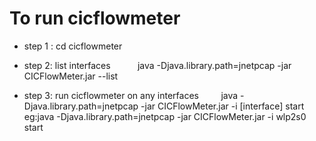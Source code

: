 # To run cicflowmeter
- step 1 : cd cicflowmeter
- step 2: list interfaces
       &nbsp; &nbsp; &nbsp;  &nbsp;  &nbsp;	java -Djava.library.path=jnetpcap -jar CICFlowMeter.jar --list</li>

- step 3: run cicflowmeter on any interfaces
	&nbsp; &nbsp; &nbsp;  &nbsp; java -Djava.library.path=jnetpcap -jar CICFlowMeter.jar -i [interface] start
	&nbsp; &nbsp; &nbsp;  &nbsp;  eg:java -Djava.library.path=jnetpcap -jar CICFlowMeter.jar -i wlp2s0 start </li>


